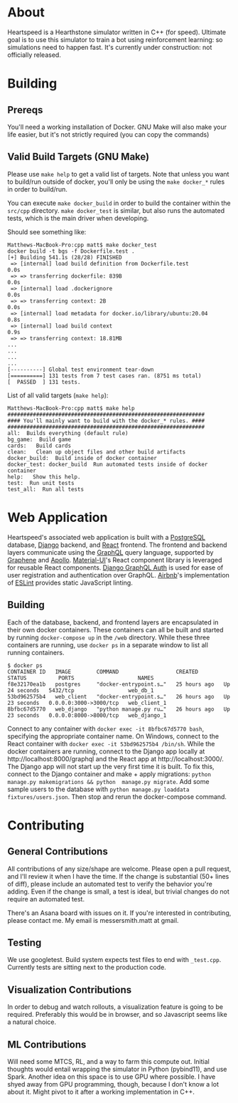 # About
Heartspeed is a Hearthstone simulator written in C++ (for speed). Ultimate goal is to use this simulator to train a bot using reinforcement learning: so simulations need to happen fast.
It's currently under construction: not officially released.

# Building

## Prereqs

You'll need a working installation of Docker.
GNU Make will also make your life easier, but it's not strictly required (you can copy the commands)

## Valid Build Targets (GNU Make)

Please use `make help` to get a valid list of targets. Note that unless you want to build/run outside of docker, you'll
only be using the `make docker_*` rules in order to build/run.

You can execute `make docker_build` in order to build the container within the `src/cpp` directory.
`make docker_test` is similar, but also runs the automated tests, which is the main driver when developing.

Should see something like:

```
Matthews-MacBook-Pro:cpp matt$ make docker_test
docker build -t bgs -f Dockerfile.test .
[+] Building 541.1s (28/28) FINISHED
 => [internal] load build definition from Dockerfile.test                                                                                                0.0s
 => => transferring dockerfile: 839B                                                                                                                     0.0s
 => [internal] load .dockerignore                                                                                                                        0.0s
 => => transferring context: 2B                                                                                                                          0.0s
 => [internal] load metadata for docker.io/library/ubuntu:20.04                                                                                          0.8s
 => [internal] load build context                                                                                                                        0.9s
 => => transferring context: 18.81MB
...
...
...
...
[----------] Global test environment tear-down
[==========] 131 tests from 7 test cases ran. (8751 ms total)
[  PASSED  ] 131 tests.
```

List of all valid targets (`make help`):

```
Matthews-MacBook-Pro:cpp matt$ make help
##############################################################
#### You'll mainly want to build with the docker_* rules. ####
##############################################################
all:  Builds everything (default rule)
bg_game:  Build game
cards:   Build cards
clean:   Clean up object files and other build artifacts
docker_build:  Build inside of docker container
docker_test: docker_build  Run automated tests inside of docker container
help:   Show this help.
test:  Run unit tests
test_all:  Run all tests
```

# Web Application
Heartspeed's associated web application is built with a [PostgreSQL](https://www.postgresql.org/) database, [Django](https://www.djangoproject.com/) backend, and [React](https://reactjs.org/) frontend. The frontend and backend layers communicate using the [GraphQL](https://graphql.org/) query language, supported by [Graphene](https://docs.graphene-python.org/projects/django/en/latest/) and [Apollo](https://www.apollographql.com/docs/react/). [Material-UI](https://material-ui.com/)'s React component library is leveraged for reusable React components. [Django GraphQL Auth](https://django-graphql-auth.readthedocs.io/en/latest/) is used for ease of user registration and authentication over GraphQL. [Airbnb](https://airbnb.io/javascript)'s implementation of [ESLint](https://eslint.org/) provides static JavaScript linting.

## Building
Each of the database, backend, and frontend layers are encapsulated in their own docker containers. These containers can all be built and started by running `docker-compose up` in the `/web` directory. While these three containers are running, use `docker ps` in a separate window to list all running containers.
```
$ docker ps
CONTAINER ID   IMAGE        COMMAND                  CREATED        STATUS          PORTS                    NAMES
f8e32170ea1b   postgres     "docker-entrypoint.s…"   25 hours ago   Up 24 seconds   5432/tcp                 web_db_1
53bd962575b4   web_client   "docker-entrypoint.s…"   26 hours ago   Up 23 seconds   0.0.0.0:3000->3000/tcp   web_client_1
8bfbc67d5770   web_django   "python manage.py ru…"   26 hours ago   Up 23 seconds   0.0.0.0:8000->8000/tcp   web_django_1
```
Connect to any container with `docker exec -it 8bfbc67d5770 bash`, specifying the appropriate container name. On Windows, connect to the React container with `docker exec -it 53bd962575b4 /bin/sh`. While the docker containers are running, connect to the Django app locally at http://localhost:8000/graphql and the React app at http://localhost:3000/. The Django app will not start up the very first time it is built. To fix this, connect to the Django container and make + apply migrations: `python manage.py makemigrations && python  manage.py migrate`. Add some sample users to the database with `python manage.py loaddata fixtures/users.json`. Then stop and rerun the docker-compose command.


# Contributing

## General Contributions

All contributions of any size/shape are welcome. Please open a pull request, and I'll review it when I have the time.
If the change is substantial (50+ lines of diff), please include an automated test to verify the behavior you're adding.
Even if the change is small, a test is ideal, but trivial changes do not require an automated test.

There's an Asana board with issues on it. If you're interested in contributing, please contact me. My email is messersmith.matt at gmail.

## Testing

We use googletest. Build system expects test files to end with `_test.cpp`. Currently tests are sitting next to the production code.

## Visualization Contributions

In order to debug and watch rollouts, a visualization feature is going to be required. Preferably this would be in browser, and
so Javascript seems like a natural choice.

## ML Contributions

Will need some MTCS, RL, and a way to farm this compute out. Initial thoughts would entail wrapping the simulator in Python (pybind11),
and use Spark. Another idea on this space is to use GPU where possible. I have shyed away from GPU programming, though, because I don't know
a lot about it. Might pivot to it after a working implementation in C++.
